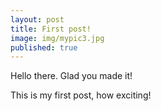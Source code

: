 ```yaml
---
layout: post
title: First post!
image: img/mypic3.jpg
published: true
---
```


Hello there. Glad you made it! 

This is my first post, how exciting!
